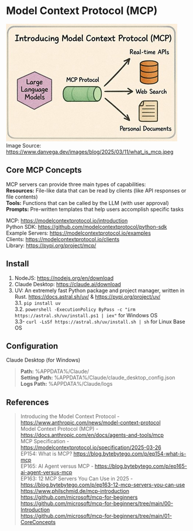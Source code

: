 # Model Context Protocol (MCP)

![Model Context Protocol (MCP)](/img/mcp.jpg "MCP Architecture")  
Image Source: https://www.danvega.dev/images/blog/2025/03/11/what_is_mcp.jpeg

## Core MCP Concepts
MCP servers can provide three main types of capabilities:  
**Resources:** File-like data that can be read by clients (like API responses or file contents)  
**Tools:** Functions that can be called by the LLM (with user approval)  
**Prompts:** Pre-written templates that help users accomplish specific tasks  

MCP: https://modelcontextprotocol.io/introduction  
Python SDK: https://github.com/modelcontextprotocol/python-sdk  
Example Servers: https://modelcontextprotocol.io/examples  
Clients: https://modelcontextprotocol.io/clients  
Library: https://pypi.org/project/mcp/  

## Install
1. NodeJS: https://nodejs.org/en/download  
1. Claude Desktop: https://claude.ai/download  
1. UV: An extremely fast Python package and project manager, written in Rust. https://docs.astral.sh/uv/ & https://pypi.org/project/uv/  
3.1. `pip install uv`  
3.2. `powershell -ExecutionPolicy ByPass -c "irm https://astral.sh/uv/install.ps1 | iex"` for Windows OS  
3.3- `curl -LsSf https://astral.sh/uv/install.sh | sh` for Linux Base OS  


## Configuration
Claude Desktop (for Windows)  
> **Path:** %APPDATA%/Claude/  
> **Setting Path:** %APPDATA%/Claude/claude_desktop_config.json  
> **Logs Path:** %APPDATA%/Claude/logs  


## References
> Introducing the Model Context Protocol - https://www.anthropic.com/news/model-context-protocol  
> Model Context Protocol (MCP) - https://docs.anthropic.com/en/docs/agents-and-tools/mcp  
> MCP Specification - https://modelcontextprotocol.io/specification/2025-03-26  
> EP154: What is MCP? https://blog.bytebytego.com/p/ep154-what-is-mcp  
> EP165: AI Agent versus MCP - https://blog.bytebytego.com/p/ep165-ai-agent-versus-mcp  
> EP163: 12 MCP Servers You Can Use in 2025 - https://blog.bytebytego.com/p/ep163-12-mcp-servers-you-can-use  
> https://www.philschmid.de/mcp-introduction  
> https://github.com/microsoft/mcp-for-beginners  
> https://github.com/microsoft/mcp-for-beginners/tree/main/00-Introduction  
> https://github.com/microsoft/mcp-for-beginners/tree/main/01-CoreConcepts  